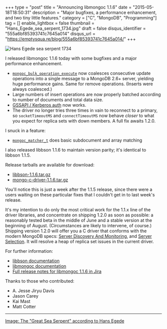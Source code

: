 +++
type = "post"
title = "Announcing libmongoc 1.1.6"
date = "2015-05-18T18:50:31"
description = "Major bugfixes, a performance enhancement, and two tiny little features."
category = ["C", "MongoDB", "Programming"]
tag = []
enable_lightbox = false
thumbnail = "Hans_Egede_sea_serpent_1734.jpg"
draft = false
disqus_identifier = "555a6bf85393741c7645a014"
disqus_url = "https://emptysqua.re/blog/555a6bf85393741c7645a014/"
+++

<p><img style="display:block; margin-left:auto; margin-right:auto;" src="Hans_Egede_sea_serpent_1734.jpg" alt="Hans Egede sea serpent 1734" title="Hans Egede sea serpent 1734" /></p>
<p>I released libmongoc 1.1.6 today with some bugfixes and a major performance enhancement.</p>
<ul>
<li><a href="http://mongoc.org/libmongoc/current/mongoc_bulk_operation_execute.html"><code>mongoc_bulk_operation_execute</code></a> now coalesces consecutive update operations
  into a single message to a MongoDB 2.6+ server, yielding huge performance
  gains. Same for remove operations. (Inserts were always coalesced.)</li>
<li>Large numbers of insert operations are now properly batched according to
  number of documents and total data size.</li>
<li><a href="http://mongoc.org/libmongoc/current/authentication.html#kerberos">GSSAPI / Kerberos auth</a> now works.</li>
<li>The driver no longer tries three times in vain to reconnect to a primary,
  so <code>socketTimeoutMS</code> and <code>connectTimeoutMS</code> now behave <em>closer</em> to what you
  expect for replica sets with down members. A full fix awaits 1.2.0.</li>
</ul>
<p>I snuck in a feature:</p>
<ul>
<li><a href="http://mongoc.org/libmongoc/current/mongoc_matcher_t.html"><code>mongoc_matcher_t</code></a> does basic subdocument and array matching</li>
</ul>
<p>I also released libbson 1.1.6 to maintain version parity; it's identical to libbson 1.1.5.</p>
<p>Release tarballs are available for download:</p>
<ul>
<li><a href="https://github.com/mongodb/libbson/releases/download/1.1.6/libbson-1.1.6.tar.gz">libbson-1.1.6.tar.gz</a></li>
<li><a href="https://github.com/mongodb/mongo-c-driver/releases/download/1.1.6/mongo-c-driver-1.1.6.tar.gz">mongo-c-driver-1.1.6.tar.gz</a></li>
</ul>
<p>You'll notice this is just a week after the 1.1.5 release, since there were a users waiting on these particular fixes that I couldn't get in to last week's release.</p>
<p>It's my intention to do only the most critical work for the 1.1.x line of the driver libraries, and concentrate on shipping 1.2.0 as soon as possible: a reasonably tested beta in the middle of June and a stable version at the beginning of August. (Circumstances are likely to intervene, of course.) Shipping version 1.2.0 will offer you a C driver that conforms with the modern MongoDB specs: <a href="http://www.mongodb.com/blog/post/server-discovery-and-monitoring-next-generation-mongodb-drivers">Server Discovery And Monitoring</a>, and <a href="http://www.mongodb.com/blog/post/server-selection-next-generation-mongodb-drivers">Server Selection</a>. It will resolve a heap of replica set issues in the current driver.</p>
<p>For further information:</p>
<ul>
<li><a href="http://mongoc.org/libmongoc/current/">libbson documentation</a></li>
<li><a href="http://mongoc.org/libmongoc/current/">libmongoc documentation</a></li>
<li><a href="https://jira.mongodb.org/secure/ReleaseNote.jspa?projectId=10030&amp;version=15434">Full release notes for libmongoc 1.1.6 in Jira</a></li>
</ul>
<p>Thanks to those who contributed:</p>
<ul>
<li>A. Jesse Jiryu Davis</li>
<li>Jason Carey</li>
<li>Kai Mast</li>
<li>Matt Cotter</li>
</ul>
<hr />
<p><a href="http://en.wikipedia.org/wiki/File:Hans_Egede_1734_sea_serpent.jpg">Image: The "Great Sea Serpent" according to Hans Egede</a></p>
